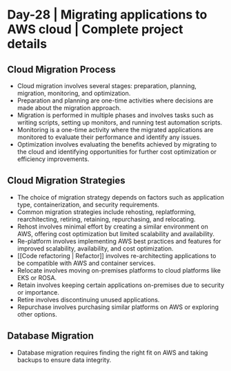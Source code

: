 
# Day-28 | Migrating applications to AWS cloud | Complete project details 


## Cloud Migration Process


- Cloud migration involves several stages: preparation, planning, migration, monitoring, and optimization.
- Preparation and planning are one-time activities where decisions are made about the migration approach.
- Migration is performed in multiple phases and involves tasks such as writing scripts, setting up monitors, and running test automation scripts.
- Monitoring is a one-time activity where the migrated applications are monitored to evaluate their performance and identify any issues.
- Optimization involves evaluating the benefits achieved by migrating to the cloud and identifying opportunities for further cost optimization or efficiency improvements.



## Cloud Migration Strategies


- The choice of migration strategy depends on factors such as application type, containerization, and security requirements.
- Common migration strategies include rehosting, replatforming, rearchitecting, retiring, retaining, repurchasing, and relocating.
- Rehost involves minimal effort by creating a similar environment on AWS, offering cost optimization but limited scalability and availability.
- Re-platform involves implementing AWS best practices and features for improved scalability, availability, and cost optimization.
- [[Code refactoring | Refactor]] involves re-architecting applications to be compatible with AWS and container services.
- Relocate involves moving on-premises platforms to cloud platforms like EKS or ROSA.
- Retain involves keeping certain applications on-premises due to security or importance.
- Retire involves discontinuing unused applications.
- Repurchase involves purchasing similar platforms on AWS or exploring other options.



## Database Migration


- Database migration requires finding the right fit on AWS and taking backups to ensure data integrity.

